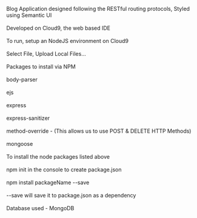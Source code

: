Blog Application designed following the RESTful routing protocols, Styled using Semantic UI
<br></br>
Developed on Cloud9, the web based IDE
<br></br>
To run, setup an NodeJS environment on Cloud9
<br></br>
  Select File, Upload Local Files...
<br></br>
Packages to install via NPM
<br></br>
  body-parser
  <br></br>
  ejs
  <br></br>
  express
  <br></br>
  express-sanitizer
  <br></br>
  method-override - (This allows us to use POST & DELETE HTTP Methods)
  <br></br>
  mongoose
<br></br>
To install the node packages listed above 
<br></br>
  npm init in the console to create package.json
  <br></br>
  npm install packageName --save
  <br></br>
  --save will save it to package.json as a dependency
 <br></br>
  Database used - MongoDB
